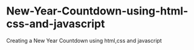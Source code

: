 # New-Year-Countdown-using-html-css-and-javascript
Creating a New Year Countdown using html,css and javascript
